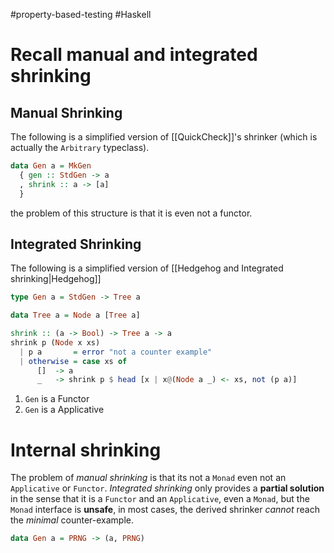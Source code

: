 #property-based-testing  #Haskell 

# Recall manual and integrated shrinking

## Manual Shrinking

The following is a simplified version of [[QuickCheck]]'s shrinker (which is actually the `Arbitrary` typeclass).

```haskell
data Gen a = MkGen 
  { gen :: StdGen -> a 
  , shrink :: a -> [a]
  }
```
the problem of this structure is that it is even not a functor.

## Integrated Shrinking

The following is a simplified version of [[Hedgehog and Integrated shrinking|Hedgehog]]

```haskell
type Gen a = StdGen -> Tree a

data Tree a = Node a [Tree a]

shrink :: (a -> Bool) -> Tree a -> a
shrink p (Node x xs)
  | p a       = error "not a counter example"
  | otherwise = case xs of
      []  -> a
      _   -> shrink p $ head [x | x@(Node a _) <- xs, not (p a)]
```

1. `Gen` is a Functor
2. `Gen` is a Applicative


# Internal shrinking

The problem of _manual shrinking_ is that its not a `Monad` even not an `Applicative` or `Functor`. _Integrated shrinking_ only provides a **partial solution** in the sense that it is a `Functor` and an `Applicative`, even a `Monad`, but the `Monad` interface is **unsafe**, in most cases, the derived shrinker _cannot_ reach the _minimal_ counter-example.


```haskell
data Gen a = PRNG -> (a, PRNG)
```
